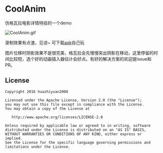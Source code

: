 # CoolAnim

仿格瓦拉电影详情特技的一个demo

![CoolAnim.gif](https://github.com/huazhiyuan2008/CoolAnim/blob/master/art/CoolAnim.gif)

录制效果有点渣，见谅~ 可下载[apk](https://github.com/huazhiyuan2008/CoolAnim/blob/master/art/app-debug.apk?raw=true)自己玩

图片位移时阴影效果不是很完美，格瓦拉会先慢慢突出阴影在移动，这里停留的时间比较短，选个好的动画插入器估计会好点。有好的解决方案的欢迎提issue和PR。

## License

```
Copyright 2016 huazhiyuan2008

Licensed under the Apache License, Version 2.0 (the "License");
you may not use this file except in compliance with the License.
You may obtain a copy of the License at

   http://www.apache.org/licenses/LICENSE-2.0

Unless required by applicable law or agreed to in writing, software
distributed under the License is distributed on an "AS IS" BASIS,
WITHOUT WARRANTIES OR CONDITIONS OF ANY KIND, either express or implied.
See the License for the specific language governing permissions and
limitations under the License.
```